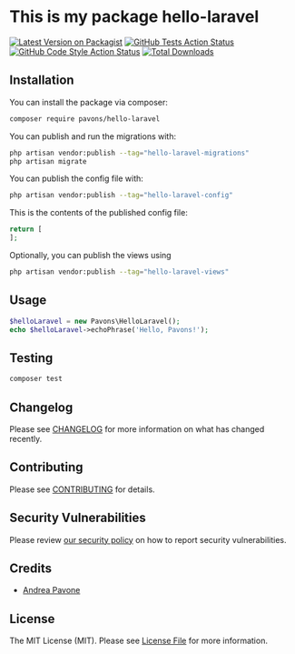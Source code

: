 # This is my package hello-laravel

[![Latest Version on Packagist](https://img.shields.io/packagist/v/pavons/hello-laravel.svg?style=flat-square)](https://packagist.org/packages/pavons/hello-laravel)
[![GitHub Tests Action Status](https://img.shields.io/github/actions/workflow/status/pavons/hello-laravel/run-tests.yml?branch=main&label=tests&style=flat-square)](https://github.com/pavons/hello-laravel/actions?query=workflow%3Arun-tests+branch%3Amain)
[![GitHub Code Style Action Status](https://img.shields.io/github/actions/workflow/status/pavons/hello-laravel/fix-php-code-style-issues.yml?branch=main&label=code%20style&style=flat-square)](https://github.com/pavons/hello-laravel/actions?query=workflow%3A"Fix+PHP+code+style+issues"+branch%3Amain)
[![Total Downloads](https://img.shields.io/packagist/dt/pavons/hello-laravel.svg?style=flat-square)](https://packagist.org/packages/pavons/hello-laravel)

## Installation

You can install the package via composer:

```bash
composer require pavons/hello-laravel
```

You can publish and run the migrations with:

```bash
php artisan vendor:publish --tag="hello-laravel-migrations"
php artisan migrate
```

You can publish the config file with:

```bash
php artisan vendor:publish --tag="hello-laravel-config"
```

This is the contents of the published config file:

```php
return [
];
```

Optionally, you can publish the views using

```bash
php artisan vendor:publish --tag="hello-laravel-views"
```

## Usage

```php
$helloLaravel = new Pavons\HelloLaravel();
echo $helloLaravel->echoPhrase('Hello, Pavons!');
```

## Testing

```bash
composer test
```

## Changelog

Please see [CHANGELOG](CHANGELOG.md) for more information on what has changed recently.

## Contributing

Please see [CONTRIBUTING](CONTRIBUTING.md) for details.

## Security Vulnerabilities

Please review [our security policy](../../security/policy) on how to report security vulnerabilities.

## Credits

- [Andrea Pavone](https://github.com/pavons)

## License

The MIT License (MIT). Please see [License File](LICENSE.md) for more information.
